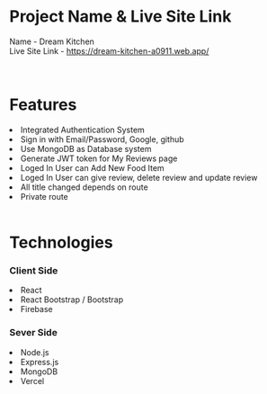 # Project Name & Live Site Link

Name - Dream Kitchen 
<br/>
Live Site Link - https://dream-kitchen-a0911.web.app/

<br/>

# Features

<li> Integrated Authentication System </li>
<li> Sign in with Email/Password, Google, github </li>
<li> Use MongoDB as Database system </li>
<li> Generate JWT token for My Reviews page </li>
<li> Loged In User can Add New Food Item </li>
<li> Loged In User can give review, delete review and update review </li>
<li> All title changed depends on route </li>
<li> Private route </li>

<br/>

# Technologies

### Client Side 

<li> React </li>
<li> React Bootstrap / Bootstrap </li>
<li> Firebase </li>

### Sever Side

<li> Node.js </li>
<li> Express.js </li>
<li> MongoDB </li>
<li> Vercel </li>

